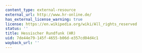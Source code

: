 ```yaml
---
content_type: external-resource
external_url: http://www.hr-online.de/
has_external_license_warning: true
license: https://en.wikipedia.org/wiki/All_rights_reserved
status: ''
title: Hessischer Rundfunk (HR)
uid: 7de44e79-145f-4655-b06d-e357cd04d4c1
wayback_url: ''
---
```

